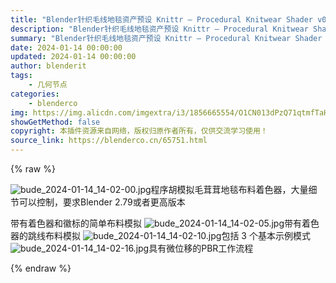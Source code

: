 ```yaml
---
title: "Blender针织毛线地毯资产预设 Knittr – Procedural Knitwear Shader v0.1  blender布的网免费下载"
description: "Blender针织毛线地毯资产预设 Knittr – Procedural Knitwear Shader v0.1  blender布的网免费下载"
summary: "Blender针织毛线地毯资产预设 Knittr – Procedural Knitwear Shader v0.1  blender布的网免费下载"
date: 2024-01-14 00:00:00
updated: 2024-01-14 00:00:00
author: blenderit
tags: 
    - 几何节点
categories:
    - blenderco
img: https://img.alicdn.com/imgextra/i3/1856665554/O1CN013dPzQ71qtmfTaH3Sv_!!1856665554.jpg
showGetMethod: false
copyright: 本插件资源来自网络，版权归原作者所有，仅供交流学习使用！
source_link: https://blenderco.cn/65751.html
---
```


{% raw %}
<p><img src="https://img.alicdn.com/imgextra/i3/1856665554/O1CN013dPzQ71qtmfTaH3Sv_!!1856665554.jpg" alt="bude_2024-01-14_14-02-00.jpg">程序胡模拟毛茸茸地毯布料着色器，大量细节可以控制，要求Blender 2.79或者更高版本</p><p>带有着色器和徽标的简单布料模拟 <img src="https://img.alicdn.com/imgextra/i2/1856665554/O1CN01GW7w8B1qtmfNihm5Z_!!1856665554.jpg" alt="bude_2024-01-14_14-02-05.jpg">带有着色器的跳线布料模拟 <img src="https://img.alicdn.com/imgextra/i3/1856665554/O1CN01Uyo3hT1qtmfTaGNti_!!1856665554.jpg" alt="bude_2024-01-14_14-02-10.jpg">包括 3 个基本示例模式 <img src="https://img.alicdn.com/imgextra/i2/1856665554/O1CN01ECDEAN1qtmfQtzLeE_!!1856665554.jpg" alt="bude_2024-01-14_14-02-16.jpg">具有微位移的PBR工作流程</p>
<div style="display: none">blenderco</div>
{% endraw %}